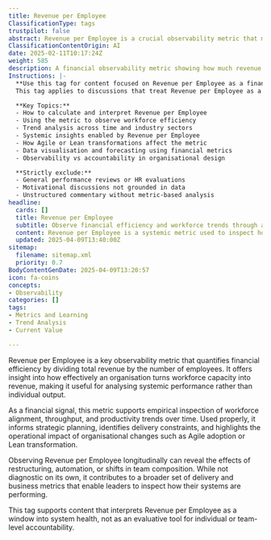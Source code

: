 ```yaml
---
title: Revenue per Employee
ClassificationType: tags
trustpilot: false
abstract: Revenue per Employee is a crucial observability metric that measures an organisation's financial efficiency by calculating total revenue divided by the number of employees. This metric provides valuable insights into how effectively an organisation converts its workforce capacity into revenue, allowing for the analysis of systemic performance rather than focusing on individual contributions. It serves as a financial signal that facilitates empirical examination of workforce alignment, throughput, and productivity trends over time. When utilised appropriately, Revenue per Employee aids in strategic planning, identifies delivery constraints, and assesses the operational impact of organisational changes, such as the adoption of Agile methodologies or Lean transformations. By monitoring this metric over time, organisations can uncover the effects of restructuring, automation, or changes in team composition. Although it is not a diagnostic tool on its own, it plays a significant role in a broader set of delivery and business metrics, enabling leaders to evaluate the performance of their systems. This perspective positions Revenue per Employee as a lens through which to understand system health, rather than as a means of assessing individual or team accountability.
ClassificationContentOrigin: AI
date: 2025-02-11T10:17:24Z
weight: 585
description: A financial observability metric showing how much revenue is generated per employee, used to inspect workforce efficiency and strategic alignment over time.
Instructions: |-
  **Use this tag for content focused on Revenue per Employee as a financial observability metric.**  
  This tag applies to discussions that treat Revenue per Employee as a signal of workforce efficiency, organisational throughput, and systemic financial performance. It should be used where the metric is applied to inspect, compare, or evaluate organisational effectiveness through empirical data.

  **Key Topics:**
  - How to calculate and interpret Revenue per Employee
  - Using the metric to observe workforce efficiency
  - Trend analysis across time and industry sectors
  - Systemic insights enabled by Revenue per Employee
  - How Agile or Lean transformations affect the metric
  - Data visualisation and forecasting using financial metrics
  - Observability vs accountability in organisational design

  **Strictly exclude:**  
  - General performance reviews or HR evaluations  
  - Motivational discussions not grounded in data  
  - Unstructured commentary without metric-based analysis
headline:
  cards: []
  title: Revenue per Employee
  subtitle: Observe financial efficiency and workforce trends through a core operational metric.
  content: Revenue per Employee is a systemic metric used to inspect how effectively an organisation converts workforce capacity into revenue. Posts under this tag should explore trends, comparisons, and patterns derived from this financial signal. Emphasis is on using this data to inform decisions, detect system inefficiencies, and monitor the long-term impact of strategic or operational change.
  updated: 2025-04-09T13:40:00Z
sitemap:
  filename: sitemap.xml
  priority: 0.7
BodyContentGenDate: 2025-04-09T13:20:57
icon: fa-coins
concepts:
- Observability
categories: []
tags:
- Metrics and Learning
- Trend Analysis
- Current Value

---
```

Revenue per Employee is a key observability metric that quantifies financial efficiency by dividing total revenue by the number of employees. It offers insight into how effectively an organisation turns workforce capacity into revenue, making it useful for analysing systemic performance rather than individual output.

As a financial signal, this metric supports empirical inspection of workforce alignment, throughput, and productivity trends over time. Used properly, it informs strategic planning, identifies delivery constraints, and highlights the operational impact of organisational changes such as Agile adoption or Lean transformation.

Observing Revenue per Employee longitudinally can reveal the effects of restructuring, automation, or shifts in team composition. While not diagnostic on its own, it contributes to a broader set of delivery and business metrics that enable leaders to inspect how their systems are performing.

This tag supports content that interprets Revenue per Employee as a window into system health, not as an evaluative tool for individual or team-level accountability.
